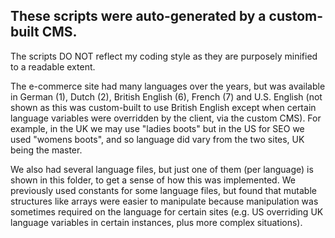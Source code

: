 ## These scripts were auto-generated by a custom-built CMS. 
The scripts DO NOT reflect my coding style as they are purposely minified to a readable extent.

The e-commerce site had many languages over the years, 
but was available in German (1), Dutch (2), British English (6), French (7) 
and U.S. English (not shown as this was custom-built to use British English except 
when certain language variables were overridden by the client, via the custom CMS). 
For example, in the UK we may use "ladies boots" but in the US for SEO we used
"womens boots", and so language did vary from the two sites, UK being the master.

We also had several language files, but just one of them (per language) 
is shown in this folder, to get a sense of how this was implemented. 
We previously used constants for some language files, but found that mutable structures
like arrays were easier to manipulate because manipulation was sometimes required on 
the language for certain sites (e.g. US overriding UK language variables in certain
instances, plus more complex situations).
